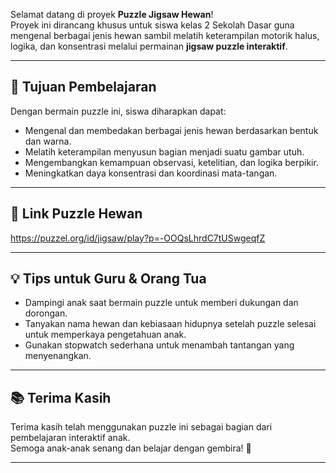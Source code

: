 Selamat datang di proyek **Puzzle Jigsaw Hewan**!  
Proyek ini dirancang khusus untuk siswa kelas 2 Sekolah Dasar guna mengenal berbagai jenis hewan sambil melatih keterampilan motorik halus, logika, dan konsentrasi melalui permainan **jigsaw puzzle interaktif**.

---

## 🎯 Tujuan Pembelajaran

Dengan bermain puzzle ini, siswa diharapkan dapat:

- Mengenal dan membedakan berbagai jenis hewan berdasarkan bentuk dan warna.
- Melatih keterampilan menyusun bagian menjadi suatu gambar utuh.
- Mengembangkan kemampuan observasi, ketelitian, dan logika berpikir.
- Meningkatkan daya konsentrasi dan koordinasi mata-tangan.

---

## 🐾 Link Puzzle Hewan

 https://puzzel.org/id/jigsaw/play?p=-OOQsLhrdC7tUSwgeqfZ

---

## 💡 Tips untuk Guru & Orang Tua

- Dampingi anak saat bermain puzzle untuk memberi dukungan dan dorongan.
- Tanyakan nama hewan dan kebiasaan hidupnya setelah puzzle selesai untuk memperkaya pengetahuan anak.
- Gunakan stopwatch sederhana untuk menambah tantangan yang menyenangkan.

---

## 📚 Terima Kasih

Terima kasih telah menggunakan puzzle ini sebagai bagian dari pembelajaran interaktif anak.  
Semoga anak-anak senang dan belajar dengan gembira! 🌟

---

